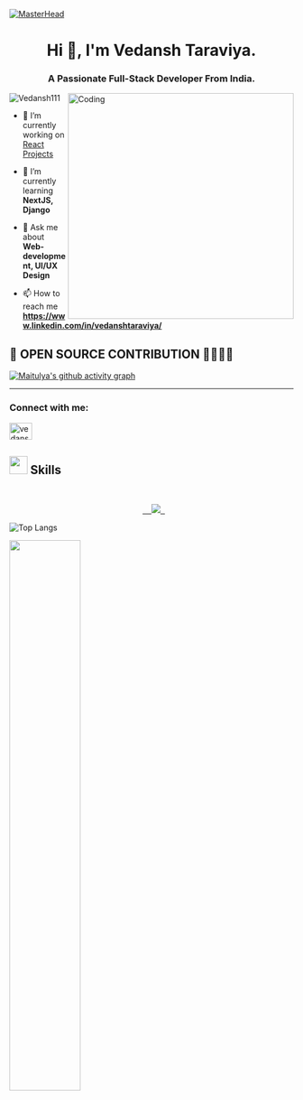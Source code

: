 </html>

[![MasterHead](https://www.digitaladlectio.com/wp-content/uploads/2020/04/New-PNC-Animated-Banners.gif)](https://rishavchanda.io)
<h1 align="center">Hi 👋, I'm Vedansh Taraviya.</h1>
<h3 align="center">A Passionate Full-Stack Developer From India.</h3>
<img align="right" alt="Coding" width="400" src="https://thumbs.gfycat.com/EvilNextDevilfish-size_restricted.gif">
<p align="left"> <img src="https://komarev.com/ghpvc/?username=Vedansh111&label=Profile%20views&color=0e75b6&style=flat" alt="Vedansh111" /> </p>

- 🔭 I’m currently working on [React Projects](https://github.com/Vedansh111/Task-Management)

- 🌱 I’m currently learning **NextJS, Django**

- 💬 Ask me about **Web-development, UI/UX Design**

- 📫 How to reach me **https://www.linkedin.com/in/vedanshtaraviya/**

<h2>👀 OPEN SOURCE CONTRIBUTION 🚀🚀🚀🚀</h2>


[![Maitulya's github activity graph](https://github-readme-activity-graph.vercel.app/graph?username=Vedansh111&theme=merko)](https://github.com/ashutosh00710/github-readme-activity-graph)

<hr>

<h3 align="left">Connect with me:</h3>
<p align="left">
<a href="https://linkedin.com/in/vedanshtaraviya" target="blank"><img align="center" src="https://raw.githubusercontent.com/rahuldkjain/github-profile-readme-generator/master/src/images/icons/Social/linked-in-alt.svg" alt="vedansh taraviya" height="30" width="40" /></a>
</p>

<h2><img src = "https://media2.giphy.com/media/QssGEmpkyEOhBCb7e1/giphy.gif?cid=ecf05e47a0n3gi1bfqntqmob8g9aid1oyj2wr3ds3mg700bl&rid=giphy.gif" width = 32px> Skills </h2>
<br>
<p align="center">
  <a href="https://skillicons.dev">
    <img src="https://skillicons.dev/icons?i=html,css,javascript,react,redux,node,next,django,aws,docker,kubernetes,tailwind,materialui,mongodb,typescript,git,github,vite,firebase,postman,cpp,python,vscode,c,vercel,netlify,figma" />
  </a>
</p>
    

      
![Top Langs](https://github-readme-stats.vercel.app/api/top-langs/?username=maitulya7&theme=radical)
     
<img width="50%" src="https://github-readme-streak-stats.herokuapp.com?user=maitulya7&theme=blue-green&hide_border=true" alt="" />
